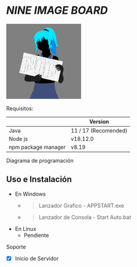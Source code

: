 # ***NINE IMAGE BOARD***

<img src="assets/20230203_172532_Logo.png"   width="200" height="200" /><br>



Requisitos:


|                     | Version              |
| --------------------- | ---------------------- |
| Java                | 11 / 17 (Recomended) |
| Node js             | v18.12.0             |
| npm package manager | v8.19                |

Diagrama de programación

## Uso e Instalación

* En Windows
  * > Lanzador Grafico    - APPSTART.exe
    >
  * > Lanzador de Consola - Start Auto.bat
    >
* En Linux
  * Pendiente

Soporte

* [X] Inicio de Servidor
